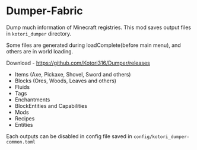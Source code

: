 # Dumper-Fabric

Dump much information of Minecraft registries. This mod saves output files in `kotori_dumper` directory.

Some files are generated during loadComplete(before main menu), and others are in world loading.

Download - https://github.com/Kotori316/Dumper/releases

* Items (Axe, Pickaxe, Shovel, Sword and others)
* Blocks (Ores, Woods, Leaves and others)
* Fluids
* Tags
* Enchantments
* BlockEntities and Capabilities
* Mods
* Recipes
* Entities

Each outputs can be disabled in config file saved in `config/kotori_dumper-common.toml`
